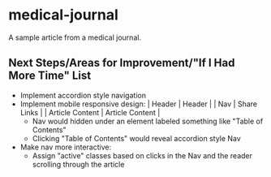 # medical-journal
A sample article from a medical journal.

## Next Steps/Areas for Improvement/"If I Had More Time" List
+ Implement accordion style navigation
+ Implement mobile responsive design:
| Header | Header |
| Nav | Share Links |
| Article Content | Article Content |
  + Nav would hidden under an element labeled something like "Table of Contents"
  + Clicking "Table of Contents" would reveal accordion style Nav
+ Make nav more interactive:
  + Assign "active" classes based on clicks in the Nav and the reader scrolling through the article
